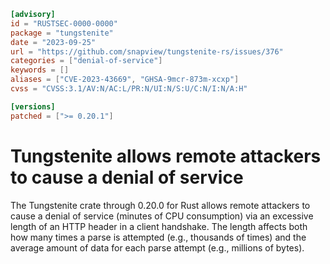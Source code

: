 ```toml
[advisory]
id = "RUSTSEC-0000-0000"
package = "tungstenite"
date = "2023-09-25"
url = "https://github.com/snapview/tungstenite-rs/issues/376"
categories = ["denial-of-service"]
keywords = []
aliases = ["CVE-2023-43669", "GHSA-9mcr-873m-xcxp"]
cvss = "CVSS:3.1/AV:N/AC:L/PR:N/UI:N/S:U/C:N/I:N/A:H"

[versions]
patched = [">= 0.20.1"]
```

# Tungstenite allows remote attackers to cause a denial of service

The Tungstenite crate through 0.20.0 for Rust allows remote attackers to cause
a denial of service (minutes of CPU consumption) via an excessive length of an
HTTP header in a client handshake. The length affects both how many times a parse
is attempted (e.g., thousands of times) and the average amount of data for each
parse attempt (e.g., millions of bytes).
